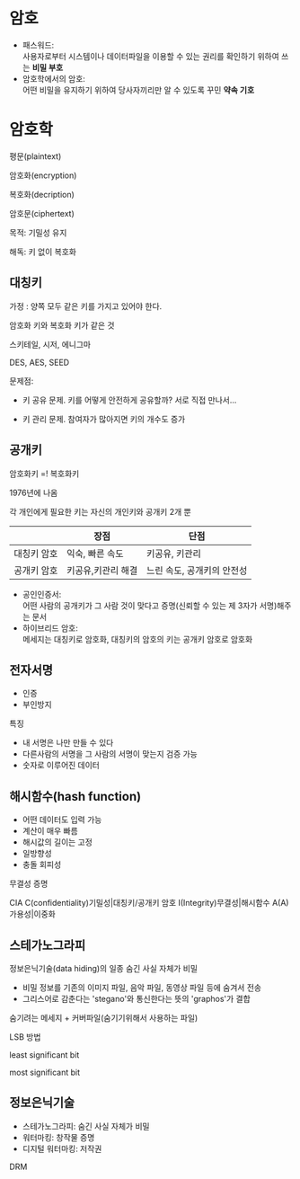 # 암호
- 패스워드:<br>사용자로부터 시스템이나 데이터파일을 이용할 수 있는 권리를 확인하기 위하여 쓰는 **비밀 부호**
- 암호학에서의 암호:<br>어떤 비밀을 유지하기 위하여 당사자끼리만 알 수 있도록 꾸민 **약속 기호**
# 암호학
평문(plaintext)

암호화(encryption)

복호화(decription)

암호문(ciphertext)

목적: 기밀성 유지

해독: 키 없이 복호화


## 대칭키
가정 : 양쪽 모두 같은 키를 가지고 있어야 한다.

암호화 키와 복호화 키가 같은 것

스키테일, 시저, 에니그마

DES, AES, SEED

문제점:
- 키 공유 문제. 키를 어떻게 안전하게 공유할까?
서로 직접 만나서...

- 키 관리 문제. 참여자가 많아지면 키의 개수도 증가

## 공개키
암호화키 =! 복호화키

1976년에 나옴

각 개인에게 필요한 키는 자신의 개인키와 공개키 2개 뿐

| | 장점 | 단점 |
| - | - | - |
| 대칭키 암호 | 익숙, 빠른 속도 | 키공유, 키관리 |
| 공개키 암호 | 키공유,키관리 해결 | 느린 속도, 공개키의 안전성 |
- 공인인증서:<br>어떤 사람의 공개키가 그 사람 것이 맞다고 증명(신뢰할 수 있는 제 3자가 서명)해주는 문서
- 하이브리드 암호:<br>메세지는 대칭키로 암호화, 대칭키의 암호의 키는 공개키 암호로 암호화

## 전자서명
- 인증
- 부인방지

특징
- 내 서명은 나만 만들 수 있다
- 다른사람의 서명을 그 사람의 서명이 맞는지 검증 가능
- 숫자로 이루어진 데이터

## 해시함수(hash function)
- 어떤 데이터도 입력 가능
- 계산이 매우 빠름
- 해시값의 길이는 고정
- 일방향성
- 충돌 회피성

무결성 증명

CIA
C(confidentiality)기밀성|대칭키/공개키 암호
I(Integrity)무결성|해시함수
A(A)가용성|이중화

## 스테가노그라피
정보은닉기술(data hiding)의 일종
숨긴 사실 자체가 비밀
- 비밀 정보를 기존의 이미지 파일, 음악 파일, 동영상 파일 등에 숨겨서 전송
- 그리스어로 감춘다는 'stegano'와 통신한다는 뜻의 'graphos'가 결합

숨기려는 메세지 + 커버파일(숨기기위해서 사용하는 파일)

LSB 방법

least significant bit

most significant bit

## 정보은닉기술
- 스테가노그라피: 숨긴 사실 자체가 비밀
- 워터마킹: 창작물 증명
- 디지털 워터마킹: 저작권

DRM